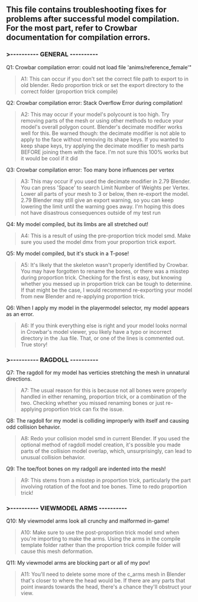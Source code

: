 ## This file contains troubleshooting fixes for problems after successful model compilation. For the most part, refer to Crowbar documentation for compilation errors.

### >---------- GENERAL ----------

Q1: Crowbar compilation error: could not load file 'anims/reference_female'"

> A1: This can occur if you don't set the correct file path to export to in old blender. Redo proportion trick or set the export directory to the correct folder (proportion trick compile)

Q2: Crowbar compilation error: Stack Overflow Error during compilation!

> A2: This may occur if your model's polycount is too high. Try removing parts of the mesh or using other methods to reduce your model's overall polygon count. Blender's decimate modifier works well for this. Be warned though: the decimate modifier is not able to apply to the face without removing its shape keys. If you wanted to keep shape keys, try applying the decimate modifier to mesh parts BEFORE joining them with the face. I'm not sure this 100% works but it would be cool if it did

Q3: Crowbar compilation error: Too many bone influences per vertex

> A3: This may occur if you used the decimate modifier in 2.79 Blender. You can press 'Space' to search Limit Number of Weights per Vertex. Lower all parts of your mesh to 3 or below, then re-export the model. 2.79 Blender may still give an export warning, so you can keep lowering the limit until the warning goes away. I'm hoping this does not have disastrous consequences outside of my test run

Q4: My model compiled, but its limbs are all stretched out!

> A4: This is a result of using the pre-proportion trick model smd. Make sure you used the model dmx from your proportion trick export.

Q5: My model compiled, but it's stuck in a T-pose!

> A5: It's likely that the skeleton wasn't properly identified by Crowbar. You may have forgotten to rename the bones, or there was a misstep during proportion trick. Checking for the first is easy,
but knowing whether you messed up in proportion trick can be tough to determine. If that might be the case, I would recommend re-exporting your model from new Blender and re-applying proportion trick.

Q6: When I apply my model in the playermodel selector, my model appears as an error.

> A6: If you think everything else is right and your model looks normal in Crowbar's model viewer, you likely have a typo or incorrect directory in the .lua file. That, or one of the lines is commented out. True story!

### >---------- RAGDOLL ----------

Q7: The ragdoll for my model has verticies stretching the mesh in unnatural directions.

> A7: The usual reason for this is because not all bones were properly handled in either renaming, proportion trick, or a combination of the two. Checking whether you missed renaming bones or just re-applying proportion trick can fix the issue.

Q8: The ragdoll for my model is colliding improperly with itself and causing odd collision behavior.

> A8: Redo your collision model smd in current Blender. If you used the optional method of ragdoll model creation, it's possible you made parts of the collision model overlap, which, unsurprisingly, can lead to unusual collision behavior.

Q9: The toe/foot bones on my radgoll are indented into the mesh!

> A9: This stems from a misstep in proportion trick, particularly the part involving rotation of the foot and toe bones. Time to redo proportion trick!

### >---------- VIEWMODEL ARMS ----------

Q10: My viewmodel arms look all crunchy and malformed in-game!

> A10: Make sure to use the post-proportion trick model smd when you're importing to make the arms. Using the arms in the compile template folder rather than the proportion trick compile folder will cause this mesh deformation.

Q11: My viewmodel arms are blocking part or all of my pov!

> A11: You'll need to delete some more of the c_arms mesh in Blender that's closer to where the head would be. If there are any parts that point inwards towards the head, there's a chance they'll obstruct your view.
